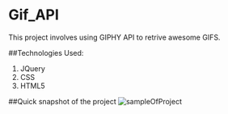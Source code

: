 # Gif_API

This project involves using GIPHY API to retrive awesome GIFS.

##Technologies Used:

1. JQuery
2. CSS
3. HTML5

##Quick snapshot of the project
![sampleOfProject](assets/images/sampleOfProject.gif)
